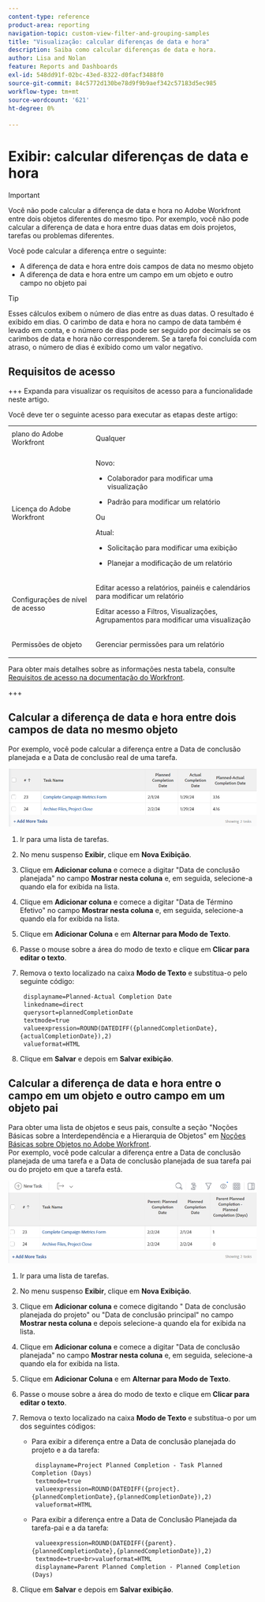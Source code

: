 ```yaml
---
content-type: reference
product-area: reporting
navigation-topic: custom-view-filter-and-grouping-samples
title: "Visualização: calcular diferenças de data e hora"
description: Saiba como calcular diferenças de data e hora.
author: Lisa and Nolan
feature: Reports and Dashboards
exl-id: 548dd91f-02bc-43ed-8322-d0facf3488f0
source-git-commit: 84c5772d130be78d9f9b9aef342c57183d5ec985
workflow-type: tm+mt
source-wordcount: '621'
ht-degree: 0%

---
```


# Exibir: calcular diferenças de data e hora

<!-- Audited: 1/2024 -->

>[!IMPORTANT]
>
>Você não pode calcular a diferença de data e hora no Adobe Workfront entre dois objetos diferentes do mesmo tipo. Por exemplo, você não pode calcular a diferença de data e hora entre duas datas em dois projetos, tarefas ou problemas diferentes.

Você pode calcular a diferença entre o seguinte:

* A diferença de data e hora entre dois campos de data no mesmo objeto
* A diferença de data e hora entre um campo em um objeto e outro campo no objeto pai

>[!TIP]
>
>Esses cálculos exibem o número de dias entre as duas datas. O resultado é exibido em dias. O carimbo de data e hora no campo de data também é levado em conta, e o número de dias pode ser seguido por decimais se os carimbos de data e hora não corresponderem. Se a tarefa foi concluída com atraso, o número de dias é exibido como um valor negativo.

## Requisitos de acesso

+++ Expanda para visualizar os requisitos de acesso para a funcionalidade neste artigo.

Você deve ter o seguinte acesso para executar as etapas deste artigo:

<table style="table-layout:auto"> 
 <col> 
 <col> 
 <tbody> 
  <tr> 
   <td role="rowheader">plano do Adobe Workfront</td> 
   <td> <p>Qualquer</p> </td> 
  </tr> 
  <tr> 
   <td role="rowheader">Licença do Adobe Workfront</td> 
   <td> <p>Novo: </p><ul><li><p>Colaborador para modificar uma visualização </p></li><li>
   <p>Padrão para modificar um relatório</p></li></ul><p>Ou</p><p>Atual:</p><ul><li><p>Solicitação para modificar uma exibição </p></li><li>
   <p>Planejar a modificação de um relatório</p> </li><ul></td> 
  </tr> 
  <tr> 
   <td role="rowheader">Configurações de nível de acesso</td> 
   <td> <p>Editar acesso a relatórios, painéis e calendários para modificar um relatório</p> <p>Editar acesso a Filtros, Visualizações, Agrupamentos para modificar uma visualização</p> </td> 
  </tr>  
  <tr> 
   <td role="rowheader">Permissões de objeto</td> 
   <td> <p>Gerenciar permissões para um relatório</p>  </td> 
  </tr> 
 </tbody> 
</table>

Para obter mais detalhes sobre as informações nesta tabela, consulte [Requisitos de acesso na documentação do Workfront](/help/quicksilver/administration-and-setup/add-users/access-levels-and-object-permissions/access-level-requirements-in-documentation.md).

+++

## Calcular a diferença de data e hora entre dois campos de data no mesmo objeto

Por exemplo, você pode calcular a diferença entre a Data de conclusão planejada e a Data de conclusão real de uma tarefa.

![](assets/view-planned-actual-completion-dates-datediff-column-new.png)

1. Ir para uma lista de tarefas.
1. No menu suspenso **Exibir**, clique em **Nova Exibição**.

1. Clique em **Adicionar coluna** e comece a digitar &quot;Data de conclusão planejada&quot; no campo **Mostrar nesta coluna** e, em seguida, selecione-a quando ela for exibida na lista.

1. Clique em **Adicionar coluna** e comece a digitar &quot;Data de Término Efetivo&quot; no campo **Mostrar nesta coluna** e, em seguida, selecione-a quando ela for exibida na lista.

1. Clique em **Adicionar Coluna** e em **Alternar para Modo de Texto**.

1. Passe o mouse sobre a área do modo de texto e clique em **Clicar para editar o texto**.
1. Remova o texto localizado na caixa **Modo de Texto** e substitua-o pelo seguinte código:

   ```
    displayname=Planned-Actual Completion Date
    linkedname=direct
    querysort=plannedCompletionDate
    textmode=true
    valueexpression=ROUND(DATEDIFF({plannedCompletionDate},{actualCompletionDate}),2)
    valueformat=HTML
   ```

1. Clique em **Salvar** e depois em **Salvar exibição**.

## Calcular a diferença de data e hora entre o campo em um objeto e outro campo em um objeto pai

Para obter uma lista de objetos e seus pais, consulte a seção &quot;Noções Básicas sobre a Interdependência e a Hierarquia de Objetos&quot; em [Noções Básicas sobre Objetos no Adobe Workfront](../../../workfront-basics/navigate-workfront/workfront-navigation/understand-objects.md).\
Por exemplo, você pode calcular a diferença entre a Data de conclusão planejada de uma tarefa e a Data de conclusão planejada de sua tarefa pai ou do projeto em que a tarefa está.

![](assets/view-project-planned-task-planned-completion-dates-datediff-column-new.png)

1. Ir para uma lista de tarefas.
1. No menu suspenso **Exibir**, clique em **Nova Exibição**.

1. Clique em **Adicionar coluna** e comece digitando &quot; Data de conclusão planejada do projeto&quot; ou &quot;Data de conclusão principal&quot; no campo **Mostrar nesta coluna** e depois selecione-a quando ela for exibida na lista.

1. Clique em **Adicionar coluna** e comece a digitar &quot;Data de conclusão planejada&quot; no campo **Mostrar nesta coluna** e, em seguida, selecione-a quando ela for exibida na lista.

1. Clique em **Adicionar Coluna** e em **Alternar para Modo de Texto**.

1. Passe o mouse sobre a área do modo de texto e clique em **Clicar para editar o texto**.
1. Remova o texto localizado na caixa **Modo de Texto** e substitua-o por um dos seguintes códigos:

   * Para exibir a diferença entre a Data de conclusão planejada do projeto e a da tarefa:

     ```
      displayname=Project Planned Completion - Task Planned Completion (Days)
      textmode=true
      valueexpression=ROUND(DATEDIFF({project}.{plannedCompletionDate},{plannedCompletionDate}),2)
      valueformat=HTML
     ```

   * Para exibir a diferença entre a Data de Conclusão Planejada da tarefa-pai e a da tarefa:

     ```
      valueexpression=ROUND(DATEDIFF({parent}.{plannedCompletionDate},{plannedCompletionDate}),2)
      textmode=true<br>valueformat=HTML
      displayname=Parent Planned Completion - Planned Completion (Days)
     ```

1. Clique em **Salvar** e depois em **Salvar exibição**.
